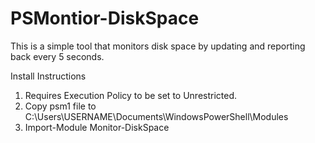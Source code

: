 # PSMontior-DiskSpace
This is a simple tool that monitors disk space by updating and reporting back every 5 seconds. 

Install Instructions
1.  Requires Execution Policy to be set to Unrestricted.
2.  Copy psm1 file to C:\Users\USERNAME\Documents\WindowsPowerShell\Modules
3.  Import-Module Monitor-DiskSpace
